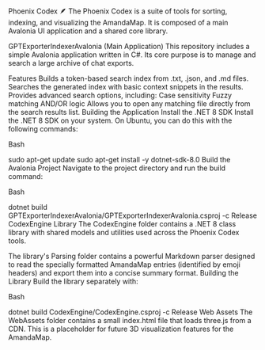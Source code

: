 Phoenix Codex 🪶
The Phoenix Codex is a suite of tools for sorting, indexing, and visualizing the AmandaMap. It is composed of a main Avalonia UI application and a shared core library.

GPTExporterIndexerAvalonia (Main Application)
This repository includes a simple Avalonia application written in C#. Its core purpose is to manage and search a large archive of chat exports.

Features
Builds a token-based search index from .txt, .json, and .md files.
Searches the generated index with basic context snippets in the results.
Provides advanced search options, including:
Case sensitivity
Fuzzy matching
AND/OR logic
Allows you to open any matching file directly from the search results list.
Building the Application
Install the .NET 8 SDK Install the .NET 8 SDK on your system. On Ubuntu, you can do this with the following commands:

Bash

sudo apt-get update
sudo apt-get install -y dotnet-sdk-8.0
Build the Avalonia Project Navigate to the project directory and run the build command:

Bash

dotnet build GPTExporterIndexerAvalonia/GPTExporterIndexerAvalonia.csproj -c Release
CodexEngine Library
The CodexEngine folder contains a .NET 8 class library with shared models and utilities used across the Phoenix Codex tools.

The library's Parsing folder contains a powerful Markdown parser designed to read the specially formatted AmandaMap entries (identified by emoji headers) and export them into a concise summary format.
Building the Library
Build the library separately with:

Bash

dotnet build CodexEngine/CodexEngine.csproj -c Release
Web Assets
The WebAssets folder contains a small index.html file that loads three.js from a CDN. This is a placeholder for future 3D visualization features for the AmandaMap.
